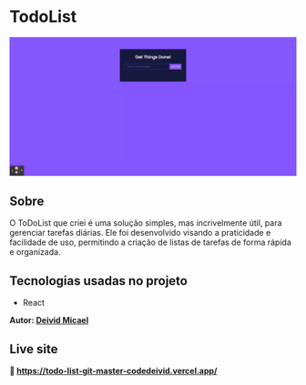 # TodoList
![image](/preview/todo.gif)

## Sobre
O ToDoList que criei é uma solução simples, mas incrivelmente útil, para gerenciar tarefas diárias. Ele foi desenvolvido visando a praticidade e facilidade de uso, permitindo a criação de listas de tarefas de forma rápida e organizada.

## Tecnologias usadas no projeto
- React

**Autor: [Deivid Micael](https://www.linkedin.com/in/deivid-micael-santos-silva/)**

## Live site
**🔗️ https://todo-list-git-master-codedeivid.vercel.app/**